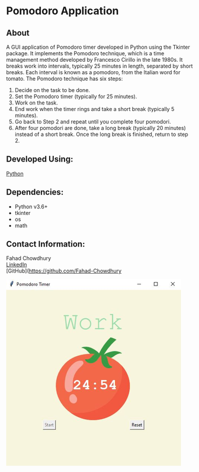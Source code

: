 # **Pomodoro Application**


## About
A GUI application of Pomodoro timer developed in Python using the Tkinter package. It implements the Pomodoro technique, which is a time management method developed by Francesco Cirillo in the late 1980s. It breaks work into intervals, typically 25 minutes in length, separated by short breaks. Each interval is known as a pomodoro, from the Italian word for tomato.
The Pomodoro technique has six steps:
1. Decide on the task to be done.
2. Set the Pomodoro timer (typically for 25 minutes).
3. Work on the task.
4. End work when the timer rings and take a short break (typically 5 minutes).
5. Go back to Step 2 and repeat until you complete four pomodori.
6. After four pomodori are done, take a long break (typically 20 minutes) instead of a short break. Once the long break is finished, return to step 2.

## Developed Using:
[Python](https://www.python.org/)

## Dependencies:
- Python v3.6+
- tkinter
- os
- math

## Contact Information:
Fahad Chowdhury\
[LinkedIn](https://www.linkedin.com/in/fahad-chowdhury-fi)\
[GitHub](https://github.com/Fahad-Chowdhury

![Image Link](https://github.com/Fahad-Chowdhury/pomodoro-application/blob/main/pomodoro.JPG)
